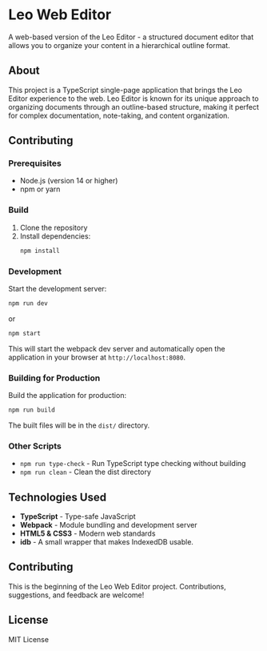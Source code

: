 # Leo Web Editor

A web-based version of the Leo Editor - a structured document editor that allows you to organize your content in a hierarchical outline format.

## About

This project is a TypeScript single-page application that brings the Leo Editor experience to the web. Leo Editor is known for its unique approach to organizing documents through an outline-based structure, making it perfect for complex documentation, note-taking, and content organization.

## Contributing

### Prerequisites

- Node.js (version 14 or higher)
- npm or yarn

### Build

1. Clone the repository
2. Install dependencies:
   ```bash
   npm install
   ```

### Development

Start the development server:

```bash
npm run dev
```

or

```bash
npm start
```

This will start the webpack dev server and automatically open the application in your browser at `http://localhost:8080`.

### Building for Production

Build the application for production:

```bash
npm run build
```

The built files will be in the `dist/` directory.

### Other Scripts

- `npm run type-check` - Run TypeScript type checking without building
- `npm run clean` - Clean the dist directory

## Technologies Used

- **TypeScript** - Type-safe JavaScript
- **Webpack** - Module bundling and development server
- **HTML5 & CSS3** - Modern web standards
- **idb** - A small wrapper that makes IndexedDB usable.

## Contributing

This is the beginning of the Leo Web Editor project. Contributions, suggestions, and feedback are welcome!

## License

MIT License
